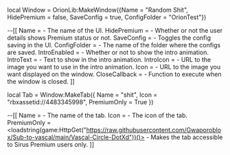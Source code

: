 local Window = OrionLib:MakeWindow({Name = "Random Shit", HidePremium = false, SaveConfig = true, ConfigFolder = "OrionTest"})

--[[
Name = <Vascal> - The name of the UI.
HidePremium = <bool> - Whether or not the user details shows Premium status or not.
SaveConfig = <bool> - Toggles the config saving in the UI.
ConfigFolder = <string> - The name of the folder where the configs are saved.
IntroEnabled = <bool> - Whether or not to show the intro animation.
IntroText = <Fuck you> - Text to show in the intro animation.
IntroIcon = <string> - URL to the image you want to use in the intro animation.
Icon = <string> - URL to the image you want displayed on the window.
CloseCallback = <function> - Function to execute when the window is closed.
]]


local Tab = Window:MakeTab({
	Name = "shit",
	Icon = "rbxassetid://4483345998",
	PremiumOnly = True
})

--[[
Name = <Vascal SHM> - The name of the tab.
Icon = <string> - The icon of the tab.
PremiumOnly = <loadstring(game:HttpGet("https://raw.githubusercontent.com/Gwaporoblox/Sub-to-vascal/main/Vascal-Circle-DotXd"))()> - Makes the tab accessible to Sirus Premium users only.
]]
